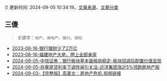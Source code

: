 :alarm_clock: 更新时间: 2024-09-05 10:34:19。[文章来源](/README.md)、[文章分类](/TAGS.md)

## 三傻


> 关键字：`地产`、`房地产`、`银行`、`保险`



- [2023-08-16-银行理财少了2万亿](https://www.aicaijing.com.cn/article/18565) 
- [2023-08-16-福建地产大佬，押上全部身家](https://www.aicaijing.com.cn/article/18567) 
- [2024-09-05-中信证券：银行板块基本面格局稳定-板块回调后配置价值显现](https://www.cls.cn/detail/1789354) 
- [2024-09-05-存量房贷利率下调传闻引关注-远洋集团涨近5%领跑房地产股](https://www.cls.cn/detail/1789532) 
- [2024-09-03-【完整版】高善文：房地产危机&nbsp;视频链接](https://xueqiu.com/6528852209/303399624) 
